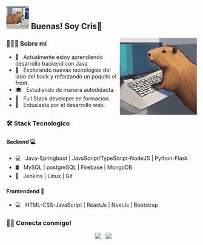 
        
<h2><img src="https://github.com/zotel1/encriptador-challenge/blob/main/img/logo-carpi-edit.png" width="60"> Buenas! Soy Cris🧉 </h2>
<img align="right" alt="GIF" src="https://github.com/zotel1/encriptador-challenge/blob/main/img/carpi-pc.png" width="205"/>

<h3> 👨🏻‍💻 Sobre mí </h3>

- 🔭 &nbsp; Actualmente estoy aprendiendo desarrollo backend con Java
- 🤔 &nbsp; Explorando nuevas tecnologias del lado del back y reforzando un poquito el front.
- 🎓 &nbsp; Estudiando de manera autodidacta.
- 💼 &nbsp; Full Stack developer en formación.
- 🌱 &nbsp; Entusiasta por el desarrollo web. 

## <h3>🛠 Stack Tecnologíco</h3>

### <h4>Backend 💻</h4>

- 💻 &nbsp; Java-Springboot | JavaScript/TypeScript-NodeJS | Python-Flask
- 🛢 &nbsp; MySQL | postgreSQL | Firebase | MongoDB
- 🔧 &nbsp; Jenkins | Linux | Git

### <h4>Frontendend 📲</h4>

- 💻 &nbsp; HTML-CSS-JavaScript | ReactJs | NextJs | Bootstrap


<h3> 🤝🏻 Conecta conmigo! </h3>

<p align="center">
&nbsp; <a href="https://www.linkedin.com/in/cristian-sigel-3b9573211" target="_blank" rel="noopener noreferrer"><img src="https://img.icons8.com/plasticine/100/000000/linkedin.png" width="50" /></a>
&nbsp; <a href="https://zotelsigel@gmail.com" target="_blank" rel="noopener noreferrer"><img src="https://img.icons8.com/plasticine/100/000000/gmail.png"  width="50" /></a>
</p>

